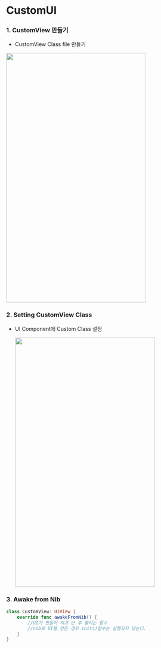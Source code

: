 # CustomUI

### 1. CustomView 만들기

- CustomView Class file 만들기

<img src="https://simajune.github.io/img/posting/CustomUI1.png" width="375px" height="667px"/>

### 2. Setting CustomView Class

- UI Component에 Custom Class 설정

  <img src="https://simajune.github.io/img/posting/CustomUI2.png" width="375px" height="667px"/>

  

### 3. Awake from Nib

```swift
class CustomView: UIView {
	override func awakeFromNib() {
		//UI가 만들어 지고 난 후 불리는 함수
		//nib로 UI를 만든 경우 init()함수는 실행되지 않는다.
	}
}
```